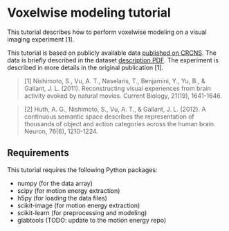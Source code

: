 # Voxelwise modeling tutorial

This tutorial describes how to perform voxelwise modeling on a visual
imaging experiment [1].

This tutorial is based on publicly available data
[published on CRCNS](https://crcns.org/data-sets/vc/vim-2/about-vim-2).
The data is briefly described in the dataset
[description PDF](https://crcns.org/files/data/vim-2/crcns-vim-2-data-description.pdf). The experiment is described in more details in the original publication [1].

> [1] Nishimoto, S., Vu, A. T., Naselaris, T., Benjamini, Y., Yu, B., & Gallant,
    J. L. (2011). Reconstructing visual experiences from brain activity evoked
    by natural movies. Current Biology, 21(19), 1641-1646.

> [2] Huth, A. G., Nishimoto, S., Vu, A. T., & Gallant, J. L. (2012). A
    continuous semantic space describes the representation of thousands of
    object and action categories across the human brain. Neuron, 76(6),
    1210-1224.

## Requirements

This tutorial requires the following Python packages:

- numpy  (for the data array)
- scipy  (for motion energy extraction)
- h5py  (for loading the data files)
- scikit-image  (for motion energy extraction)
- scikit-learn  (for preprocessing and modeling)
- glabtools  (TODO: update to the motion energy repo)
